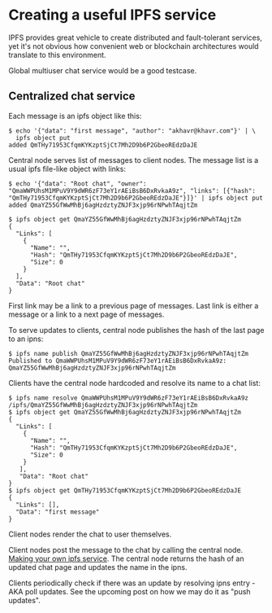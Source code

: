 # Creating a useful IPFS service

IPFS provides great vehicle to create distributed and fault-tolerant 
services, yet it's not obvious how convenient web or blockchain 
architectures would translate to this environment.

Global multiuser chat service would be a good testcase.

## Centralized chat service

Each message is an ipfs object like this:

    $ echo '{"data": "first message", "author": "akhavr@khavr.com"}' | \
      ipfs object put 
    added QmTHy71953CfqmKYKzptSjCt7Mh2D9b6P2GbeoREdzDaJE    

Central node serves list of messages to client nodes.  The message list is a usual ipfs file-like object with links: 


    $ echo '{"data": "Root chat", "owner": "QmaWWPUhsM1MPuV9Y9dWR6zF73eY1rAEiBsB6DxRvkaA9z", "links": [{"hash": "QmTHy71953CfqmKYKzptSjCt7Mh2D9b6P2GbeoREdzDaJE"}]}' | ipfs object put 
    added QmaYZ55GfWwMhBj6agHzdztyZNJF3xjp96rNPwhTAqjtZm

    $ ipfs object get QmaYZ55GfWwMhBj6agHzdztyZNJF3xjp96rNPwhTAqjtZm
    {
      "Links": [
        {
          "Name": "",
          "Hash": "QmTHy71953CfqmKYKzptSjCt7Mh2D9b6P2GbeoREdzDaJE",
          "Size": 0
        }
      ],
      "Data": "Root chat"
    }

First link may be a link to a previous page of messages.  Last link is either a message or a link to a next page of messages.

To serve updates to clients, central node publishes the hash of the last page to an ipns:

    $ ipfs name publish QmaYZ55GfWwMhBj6agHzdztyZNJF3xjp96rNPwhTAqjtZm
    Published to QmaWWPUhsM1MPuV9Y9dWR6zF73eY1rAEiBsB6DxRvkaA9z: QmaYZ55GfWwMhBj6agHzdztyZNJF3xjp96rNPwhTAqjtZm

Clients have the central node hardcoded and resolve its name to a chat list:

    $ ipfs name resolve QmaWWPUhsM1MPuV9Y9dWR6zF73eY1rAEiBsB6DxRvkaA9z 
    /ipfs/QmaYZ55GfWwMhBj6agHzdztyZNJF3xjp96rNPwhTAqjtZm
    $ ipfs object get QmaYZ55GfWwMhBj6agHzdztyZNJF3xjp96rNPwhTAqjtZm
    {
      "Links": [
        {
          "Name": "",
          "Hash": "QmTHy71953CfqmKYKzptSjCt7Mh2D9b6P2GbeoREdzDaJE",
          "Size": 0
        }
       ],
       "Data": "Root chat"
    }
    $ ipfs object get QmTHy71953CfqmKYKzptSjCt7Mh2D9b6P2GbeoREdzDaJE
    {
      "Links": [],
      "Data": "first message"
    }

Client nodes render the chat to user themselves.

Client nodes post the message to the chat by calling the central node. [Making your own ipfs service](http://gateway.ipfs.io/ipfs/QmTkzDwWqPbnAh5YiV5VwcTLnGdwSNsNTn2aDxdXBFca7D/example#/ipfs/QmThrNbvLj7afQZhxH72m5Nn1qiVn3eMKWFYV49Zp2mv9B/api/service/readme.md).  The central node returns the hash of an updated chat page and updates the name in the ipns.

Clients periodically check if there was an update by resolving ipns entry - AKA poll updates.  See the upcoming post on how we may do it as "push updates".

